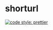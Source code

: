 # shorturl
[![code style: prettier](https://img.shields.io/badge/code_style-prettier-ff69b4.svg?style=flat-square)](https://github.com/prettier/prettier)
